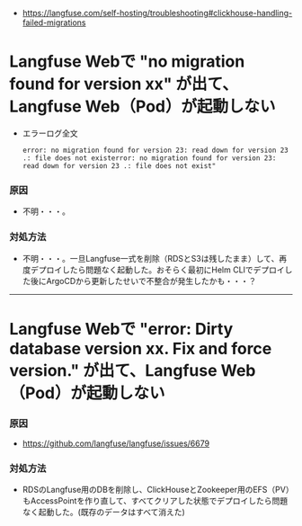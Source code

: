 - https://langfuse.com/self-hosting/troubleshooting#clickhouse-handling-failed-migrations

# Langfuse Webで "no migration found for version xx" が出て、Langfuse Web（Pod）が起動しない	
- エラーログ全文  
  ```
  error: no migration found for version 23: read down for version 23 .: file does not existerror: no migration found for version 23: read down for version 23 .: file does not exist"
  ```
### 原因
- 不明・・・。

### 対処方法
- 不明・・・。一旦Langfuse一式を削除（RDSとS3は残したまま）して、再度デプロイしたら問題なく起動した。おそらく最初にHelm CLIでデプロイした後にArgoCDから更新したせいで不整合が発生したかも・・・？

---

# Langfuse Webで "error: Dirty database version xx. Fix and force version." が出て、Langfuse Web（Pod）が起動しない

### 原因
- https://github.com/langfuse/langfuse/issues/6679

### 対処方法
- RDSのLangfuse用のDBを削除し、ClickHouseとZookeeper用のEFS（PV）もAccessPointを作り直して、すべてクリアした状態でデプロイしたら問題なく起動した。(既存のデータはすべて消えた)